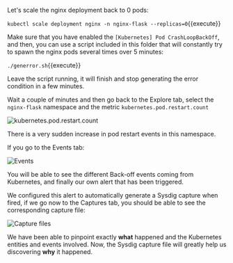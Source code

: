 Let's scale the nginx deployment back to 0 pods:

`kubectl scale deployment nginx -n nginx-flask --replicas=0`{{execute}}

Make sure that you have enabled the `[Kubernetes] Pod CrashLoopBackOff`, and then, you can use a script included in this folder that will constantly try to spawn the nginx pods several times over 5 minutes:

`./generror.sh`{{execute}}

Leave the script running, it will finish and stop generating the error condition in a few minutes.

Wait a couple of minutes and then go back to the Explore tab, select the `nginx-flask` namespace and the metric `kubernetes.pod.restart.count`

![kubernetes.pod.restart.count](/sysdig/courses/monitor/monitor-lab06/assets/image07.png)

There is a very sudden increase in pod restart events in this namespace.

If you go to the Events tab:

![Events](/sysdig/courses/monitor/monitor-lab06/assets/image08.png)

You will be able to see the different Back-off events coming from Kubernetes, and finally our own alert that has been triggered.

We configured this alert to automatically generate a Sysdig capture when fired, if we go now to the Captures tab, you should be able to see the corresponding capture file:

![Capture files](/sysdig/courses/monitor/monitor-lab06/assets/image09.png)

We have been able to pinpoint exactly **what** happened and the Kubernetes entities and events involved. Now, the Sysdig capture file will greatly help us discovering **why** it happened.
